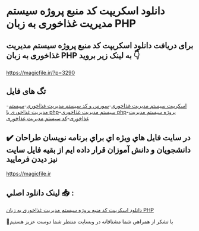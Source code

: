 # دانلود اسکریپت کد منبع پروژه سیستم مدیریت غذاخوری به زبان PHP

## برای دریافت دانلود اسکریپت کد منبع پروژه سیستم مدیریت غذاخوری به زبان PHP به لینک زیر بروید 👇

https://magicfile.ir/?p=3290

## تگ های فایل

-[اسکریپت سیستم مدیریت غذاخوری](https://magicfile.ir/product/%d8%a7%d8%b3%da%a9%d8%b1%db%8c%d9%be%d8%aa-%d8%b3%db%8c%d8%b3%d8%aa%d9%85-%d9%85%d8%af%db%8c%d8%b1%db%8c%d8%aa-%d8%ba%d8%b0%d8%a7%d8%ae%d9%88%d8%b1%db%8c-%d8%a8%d9%87-%d8%b2%d8%a8%d8%a7%d9%86-php/)-[سورس و کد سیستم مدیریت غذاخوری](https://magicfile.ir/product/%d8%a7%d8%b3%da%a9%d8%b1%db%8c%d9%be%d8%aa-%d8%b3%db%8c%d8%b3%d8%aa%d9%85-%d9%85%d8%af%db%8c%d8%b1%db%8c%d8%aa-%d8%ba%d8%b0%d8%a7%d8%ae%d9%88%d8%b1%db%8c-%d8%a8%d9%87-%d8%b2%d8%a8%d8%a7%d9%86-php/)-[سیستم مدیریت غذاخوری با php](https://magicfile.ir/product/%d8%a7%d8%b3%da%a9%d8%b1%db%8c%d9%be%d8%aa-%d8%b3%db%8c%d8%b3%d8%aa%d9%85-%d9%85%d8%af%db%8c%d8%b1%db%8c%d8%aa-%d8%ba%d8%b0%d8%a7%d8%ae%d9%88%d8%b1%db%8c-%d8%a8%d9%87-%d8%b2%d8%a8%d8%a7%d9%86-php/)-[سیستم مدیریت غذاخوری php](https://magicfile.ir/product/%d8%a7%d8%b3%da%a9%d8%b1%db%8c%d9%be%d8%aa-%d8%b3%db%8c%d8%b3%d8%aa%d9%85-%d9%85%d8%af%db%8c%d8%b1%db%8c%d8%aa-%d8%ba%d8%b0%d8%a7%d8%ae%d9%88%d8%b1%db%8c-%d8%a8%d9%87-%d8%b2%d8%a8%d8%a7%d9%86-php/)-[پروژه سیستم مدیریت غذاخوری](https://magicfile.ir/product/%d8%a7%d8%b3%da%a9%d8%b1%db%8c%d9%be%d8%aa-%d8%b3%db%8c%d8%b3%d8%aa%d9%85-%d9%85%d8%af%db%8c%d8%b1%db%8c%d8%aa-%d8%ba%d8%b0%d8%a7%d8%ae%d9%88%d8%b1%db%8c-%d8%a8%d9%87-%d8%b2%d8%a8%d8%a7%d9%86-php/)-[کد سیستم مدیریت غذاخوری](https://magicfile.ir/product/%d8%a7%d8%b3%da%a9%d8%b1%db%8c%d9%be%d8%aa-%d8%b3%db%8c%d8%b3%d8%aa%d9%85-%d9%85%d8%af%db%8c%d8%b1%db%8c%d8%aa-%d8%ba%d8%b0%d8%a7%d8%ae%d9%88%d8%b1%db%8c-%d8%a8%d9%87-%d8%b2%d8%a8%d8%a7%d9%86-php/)

## ✔️ در سايت فايل هاي ويژه اي براي برنامه نويسان طراحان دانشجويان و دانش آموزان قرار داده ايم از بقيه فايل سايت نيز ديدن فرماييد

https://magicfile.ir


## لينک دانلود اصلي 📥 :

[دانلود اسکریپت کد منبع پروژه سیستم مدیریت غذاخوری به زبان PHP](https://magicfile.ir/product/%d8%a7%d8%b3%da%a9%d8%b1%db%8c%d9%be%d8%aa-%d8%b3%db%8c%d8%b3%d8%aa%d9%85-%d9%85%d8%af%db%8c%d8%b1%db%8c%d8%aa-%d8%ba%d8%b0%d8%a7%d8%ae%d9%88%d8%b1%db%8c-%d8%a8%d9%87-%d8%b2%d8%a8%d8%a7%d9%86-php/) 


🙏با تشکر از همراهي شما مشتاقانه در وبسایت منتظر شما دوست عزیز هستیم

